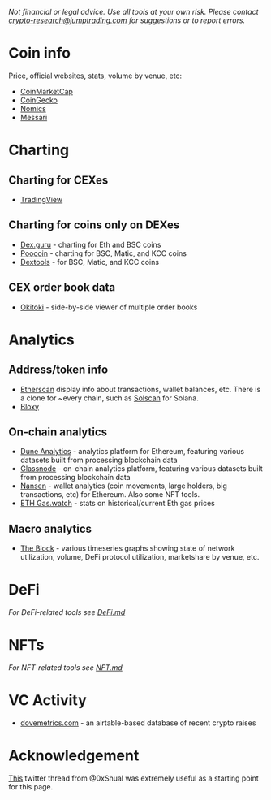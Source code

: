 _Not financial or legal advice.  Use all tools at your own risk.  Please contact [crypto-research@jumptrading.com](crypto-research@jumptrading.com)
for suggestions or to report errors._

# Coin info
Price, official websites, stats, volume by venue, etc:
* [CoinMarketCap](http://coinmarketcap.com)
* [CoinGecko](http://coingecko.com)
* [Nomics](http://nomics.com)
* [Messari](https://messari.io/)

# Charting
## Charting for CEXes
* [TradingView](http://tradingview.com)

## Charting for coins only on DEXes
* [Dex.guru](http://dex.guru) - charting for Eth and BSC coins
* [Poocoin](http://poocoin.app) - charting for BSC, Matic, and KCC coins
* [Dextools](http://dextools.io) - for BSC, Matic, and KCC coins

## CEX order book data
* [Okitoki](https://okotoki.com/) - side-by-side viewer of multiple order books


# Analytics
## Address/token info
* [Etherscan](http://etherscan.io) display info about transactions, wallet balances, etc.  There is a clone for ~every chain, such as [Solscan](http://solscan.io) for Solana.
* [Bloxy](https://bloxy.info/)

## On-chain analytics
* [Dune Analytics](https://dune.xyz/) - analytics platform for Ethereum, featuring various datasets built from processing blockchain data
* [Glassnode](https://glassnode.com/) -
  on-chain analytics platform, featuring various datasets built from processing blockchain data
* [Nansen](https://nansen.ai/) - wallet analytics (coin movements, large holders, big transactions, etc) for Ethereum.  Also some NFT tools.
* [ETH Gas.watch](https://ethgas.watch/) - stats on historical/current Eth gas prices

## Macro analytics
* [The Block](https://www.theblockcrypto.com/data/) -
  various timeseries graphs showing state of network utilization, volume, DeFi protocol utilization, marketshare by venue, etc.

# DeFi
_For DeFi-related tools see [DeFi.md](DeFi.md)_

# NFTs
_For NFT-related tools see [NFT.md](NFT.md)_

# VC Activity
* [dovemetrics.com](https://www.dovemetrics.com/) - an airtable-based database of recent crypto raises

# Acknowledgement
[This](https://twitter.com/0xShual/status/1463575819717070863) twitter thread from @0xShual was extremely useful as a starting point for this page.
